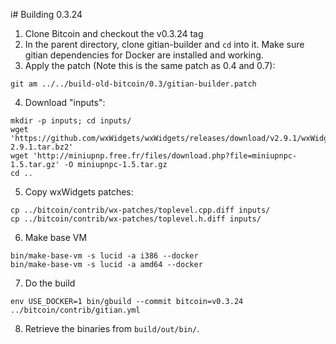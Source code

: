 i# Building 0.3.24

1. Clone Bitcoin and checkout the v0.3.24 tag
2. In the parent directory, clone gitian-builder and `cd` into it. Make sure gitian dependencies for Docker are installed and working.
3. Apply the patch (Note this is the same patch as 0.4 and 0.7):

```
git am ../../build-old-bitcoin/0.3/gitian-builder.patch
```

4. Download "inputs":

```
mkdir -p inputs; cd inputs/
wget 'https://github.com/wxWidgets/wxWidgets/releases/download/v2.9.1/wxWidgets-2.9.1.tar.bz2'
wget 'http://miniupnp.free.fr/files/download.php?file=miniupnpc-1.5.tar.gz' -O miniupnpc-1.5.tar.gz
cd ..
```

5. Copy wxWidgets patches:

```
cp ../bitcoin/contrib/wx-patches/toplevel.cpp.diff inputs/
cp ../bitcoin/contrib/wx-patches/toplevel.h.diff inputs/
```

6. Make base VM

```
bin/make-base-vm -s lucid -a i386 --docker
bin/make-base-vm -s lucid -a amd64 --docker
```

7. Do the build

```
env USE_DOCKER=1 bin/gbuild --commit bitcoin=v0.3.24 ../bitcoin/contrib/gitian.yml
```

8. Retrieve the binaries from `build/out/bin/`.
